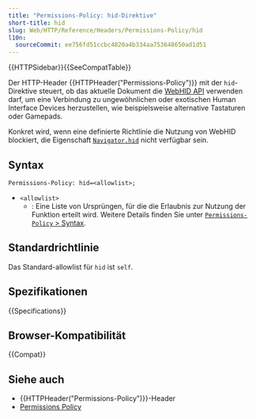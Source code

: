 ```yaml
---
title: "Permissions-Policy: hid-Direktive"
short-title: hid
slug: Web/HTTP/Reference/Headers/Permissions-Policy/hid
l10n:
  sourceCommit: ee756fd51ccbc4820a4b334aa753648650ad1d51
---
```


{{HTTPSidebar}}{{SeeCompatTable}}

Der HTTP-Header {{HTTPHeader("Permissions-Policy")}} mit der `hid`-Direktive steuert, ob das aktuelle Dokument die [WebHID API](/de/docs/Web/API/WebHID_API) verwenden darf, um eine Verbindung zu ungewöhnlichen oder exotischen Human Interface Devices herzustellen, wie beispielsweise alternative Tastaturen oder Gamepads.

Konkret wird, wenn eine definierte Richtlinie die Nutzung von WebHID blockiert, die Eigenschaft [`Navigator.hid`](/de/docs/Web/API/Navigator/hid) nicht verfügbar sein.

## Syntax

```http
Permissions-Policy: hid=<allowlist>;
```

- `<allowlist>`
  - : Eine Liste von Ursprüngen, für die die Erlaubnis zur Nutzung der Funktion erteilt wird. Weitere Details finden Sie unter [`Permissions-Policy` > Syntax](/de/docs/Web/HTTP/Reference/Headers/Permissions-Policy#syntax).

## Standardrichtlinie

Das Standard-allowlist für `hid` ist `self`.

## Spezifikationen

{{Specifications}}

## Browser-Kompatibilität

{{Compat}}

## Siehe auch

- {{HTTPHeader("Permissions-Policy")}}-Header
- [Permissions Policy](/de/docs/Web/HTTP/Guides/Permissions_Policy)
